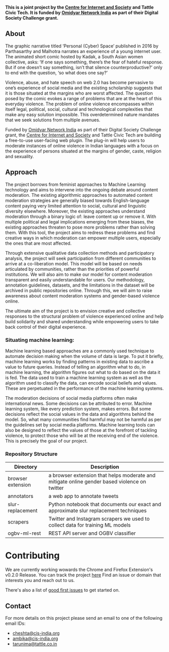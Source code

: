 **This is a joint project by the [Centre for Internet and Society](https://cis-india.org/) and Tattle Civic Tech. It is funded by [Omidyar Network India](https://www.omidyarnetwork.in/) as part of their Digital Society Challenge grant.**

## About

The graphic narrative titled ‘Personal (Cyber) Space’ published in 2016 by Parthasarthy and Malhotra narrates an experience of a young internet user. The animated short comic hosted by Kadak, a South Asian women collective, asks: ‘If one says something, there’s the fear of hateful response. But if one doesn’t say something, isn’t that silence counterproductive?’ only to end with the question, ‘so what does one say?’

Violence, abuse, and hate speech on web 2.0 has become pervasive to one’s experience of social media and the existing scholarship suggests that it is those situated at the margins who are worst affected. The question posed by the comic evokes a range of problems that are at the heart of this everyday violence. The problem of online violence encompasses within itself legal, political, social, cultural and technological complexities that make any easy solution impossible. This overdetermined nature mandates that we seek solutions from multiple avenues.

Funded by [Omidyar Network India](https://www.omidyarnetwork.in/) as part of their Digital Society Challenge grant, the [Centre for Internet and Society](https://cis-india.org/) and Tattle Civic Tech are building a free-to-use user-facing web plugin. The plug-in will help users to moderate instances of online violence in Indian languages with a focus on the experience of persons situated at the margins of gender, caste, religion and sexuality.

## Approach

The project borrows from feminist approaches to Machine Learning technology and aims to intervene into the ongoing debate around content moderation. The existing algorithmic approaches to automated content moderation strategies are generally biased towards English-language content paying very limited attention to social, cultural and linguistic diversity elsewhere. Moreover, the existing approaches understand moderation through a binary logic of: leave content up or remove it. With multiple political and legal implications emerging from these biases, the existing approaches threaten to pose more problems rather than solving them. With this tool, the project aims to redress these problems and find creative ways in which moderation can empower multiple users, especially the ones that are most affected.

Through extensive qualitative data collection methods and participatory analysis, the project will seek participation from different communities to arrive at a co-liberation model. This model will be based on needs articulated by communities, rather than the priorities of powerful institutions. We will also aim to make our model for content moderation transparent and easily understandable for users. Our methodology, annotation guidelines, datasets, and the limitations in the dataset will be archived in public repositories online. Through this, we will aim to raise awareness about content moderation systems and gender-based violence online.

The ultimate aim of the project is to envision creative and collective responses to the structural problem of violence experienced online and help build solidarity and shared understanding while empowering users to take back control of their digital experience.

### Situating machine learning:

Machine learning based approaches are a commonly used technique to automate decision making when the volume of data is large. To put it briefly, machine learning works by finding patterns in existing data to ascribe a value to future queries. Instead of telling an algorithm what to do, in machine learning, the algorithm figures out what to do based on the data it is fed. The data used to train a machine learning system as well as the algorithm used to classify the data, can encode social beliefs and values. These are perpetuated in the performance of the machine learning systems.

The moderation decisions of social media platforms often make international news. Some decisions can be attributed to error. Machine learning system, like every prediction system, makes errors. But some decisions reflect the social values in the data and algorithms behind the model. So, what many communities find harmful may not be harmful as per the guidelines set by social media platforms.
Machine learning tools can also be designed to reflect the values of those at the forefront of tackling violence, to protect those who will be at the receiving end of the violence. This is precisely the goal of our project.

### Repository Structure

| Directory         | Description                                                                                  |
| ----------------- | -------------------------------------------------------------------------------------------- |
| browser extension | a browser extension that helps moderate and mitigate online gender based violence on twitter |
| annotators        | a web app to annotate tweets                                                                 |
| slur-replacement  | Python notebook that documents our exact and approximate slur replacement techniques         |
| scrapers          | Twitter and Instagram scrapers we used to collect data for training ML models                |
| ogbv-ml-rest      | REST API server and OGBV classifier                                                          |

# Contributing

We are currently working wowards the Chrome and Firefox Extension's v0.2.0 Release.
You can track the project [here](https://github.com/orgs/tattle-made/projects/20/views/3)
Find an issue or domain that interests you and reach out to us.

There's also a list of [good first issues](https://github.com/tattle-made/OGBV/issues?q=is%3Aissue+is%3Aopen+label%3A%22good+first+issue%22) to get started on.

## Contact

For more details on this project please send an email to one of the following email IDs:

- cheshta@cis-india.org
- ambika@cis-india.org
- tarunima@tattle.co.in
